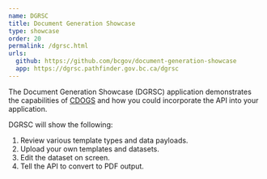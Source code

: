 ```yaml
---
name: DGRSC
title: Document Generation Showcase
type: showcase
order: 20
permalink: /dgrsc.html
urls:
  github: https://github.com/bcgov/document-generation-showcase
  app: https://dgrsc.pathfinder.gov.bc.ca/dgrsc
---
```

The Document Generation Showcase (DGRSC) application demonstrates the capabilities of [CDOGS](#CDOGS) and how you could incorporate the API into your application.  

DGRSC will show the following:

1. Review various template types and data payloads.  
1. Upload your own templates and datasets.
1. Edit the dataset on screen.  
1. Tell the API to convert to PDF output.   


